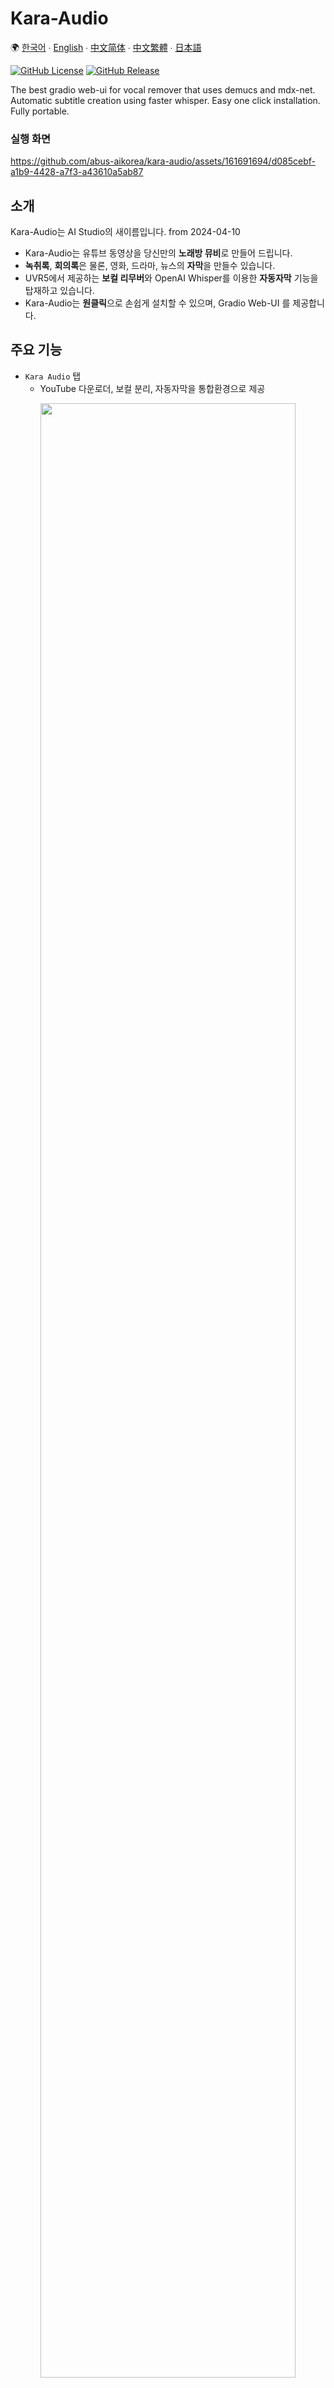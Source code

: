 # Kara-Audio

🌍 [한국어](README.kor.md) ∙ [English](README.eng.md) ∙ [中文简体](README.zh.md) ∙ [中文繁體](README.tw.md) ∙ [日本語](README.jpn.md)

[![GitHub License](https://img.shields.io/github/license/abus-aikorea/kara-audio)](LICENSE)
[![GitHub Release](https://img.shields.io/github/v/release/abus-aikorea/kara-audio)](https://github.com/abus-aikorea/kara-audio/releases)

The best gradio web-ui for vocal remover that uses demucs and mdx-net. 
Automatic subtitle creation using faster whisper. Easy one click installation. Fully portable.


### 실행 화면

https://github.com/abus-aikorea/kara-audio/assets/161691694/d085cebf-a1b9-4428-a7f3-a43610a5ab87



## 소개
Kara-Audio는 AI Studio의 새이름입니다. from 2024-04-10 

* Kara-Audio는 유튜브 동영상을 당신만의 **노래방 뮤비**로 만들어 드립니다.
* **녹취록**, **회의록**은 물론, 영화, 드라마, 뉴스의 **자막**을 만들수 있습니다.
* UVR5에서 제공하는 **보컬 리무버**와 OpenAI Whisper를 이용한 **자동자막** 기능을 탑재하고 있습니다. 
* Kara-Audio는 **원클릭**으로 손쉽게 설치할 수 있으며, Gradio Web-UI 를 제공합니다. 


## 주요 기능

* `Kara Audio` 탭
  - YouTube 다운로더, 보컬 분리, 자동자막을 통합환경으로 제공
  
<p align="center">
  <img style="width: 90%; height: 90%" src="images/main_page.kor.png?raw=true" alt=""/>
</p>  


* `Demixing` 탭
  - 보컬 분리, Reverb/Echo 제거
  - MDX-Net, Demucs 모델 지원
  - 오디오 포맷(wav, flac, mp3) 선택가능


* `자막` 탭
  - 음성인식, 자동자막 제작(srt, vtt, txt)
  - 90여 언어 지원 (English, Japanese, French, German, Chinese, 한국어)




## 특징
* YouTube 동영상(mp4, webm)을 다운로드하고, 오디오 파일(mp3, wav, flac)로 저장할 수 있습니다.
* 보컬 리무버를 제공합니다. **MDX-Net** 과 **Demucs**를 이용합니다.
* AI 음성인식을 통한 자동 자막생성이 가능합니다. OpenAI의 고성능 음성인식 엔진, **Whisper**를 이용합니다.
* Whisper는 일본어, 한국어, 영어, 중국어, 프랑스어, 스페인어 등 90개 이상의 언어를 지원합니다.
* **원클릭 설치**. 한 번 설치하면 추가 비용 없이 **영구적**으로 사용할 수 있습니다. ( ※ Free버전은 이용시간 **30분제한** 있음)
* **Web-UI**를 제공합니다. Google Chrome 브라우저를 권장합니다.



## 실행 환경
* OS : Windows 10/11 (64bits) **※ Linux, Mac OS는 지원하지 않습니다.**
* CPU: Intel 프로세서 2GHz 이상(또는 동급 호환)
* RAM: 16GB 이상
* HDD: 설치 중 최소 20GB의 여유 공간
* GPU: CUDA 12.3을 지원하는 **NVIDIA** 그래픽 카드 권장. VRAM 6GB 이상.
* 인터넷 연결 필요(설치시)


## 설치 와 실행

### step 1. 패키지 준비
* A. 유료버전
    + USB에 포함된 압축파일(**kara-audio-x.zip**)을 컴퓨터의 적당한 위치에 압축해제
    + 혹은, 이미 압축이 해제된 폴더(**kara-audio-x**)를 컴퓨터의 적당한 위치에 복사

* B. 무료버전
  + [![GitHub Release](https://img.shields.io/github/v/release/abus-aikorea/kara-audio)](https://github.com/abus-aikorea/kara-audio/releases) 로부터 최신 릴리즈 (**Source code (zip)**) 다운로드 후 압축 해제 
  + 혹은, git clone 으로 소스코드 다운로드
    
```bash
git clone https://github.com/abus-aikorea/kara-audio.git
```

### step 2. 프로그램 설치 및 실행

0. 설치전
   - Windows Update 를 실행하여 시스템을 최신 상태로 업데이트 합니다.
   - NVIDIA Graphic Driver 를 최신 상태로 업데이트 합니다.


1. `configure.bat` 실행
   - Windows에 ffmpeg 과 CUDA(NVIDIA GPU를 사용하는 경우) 및 Windows SDK를 설치합니다. 
   - 설치를 위해서는 인터넷에 연결되어 있어야 하고, 컴퓨터 사양에 따라 1시간 이상 소요될 수 있습니다.
   - 설치 중에는 절대 Windows-Command 창을 종료하지 마세요. (작업이 멈춘것 처럼 보인다면 스페이스바를 가끔씩 눌러보세요)
   - 설치중 오류가 발생한 경우, uninstall.bat를 실행한 후 처음부터 다시 시작하는 것을 권장합니다.
   - configure.bat 는 최초 1회만 실행하면 됩니다.


2. `start.bat` 실행
   - Kara-Audio 를 시작합니다. Web-UI가 자동으로 실행됩니다. 
   - 최초 실행시에는 Kara-Audio 설치 작업을 먼저 진행합니다. 
   - 설치를 위해서는 인터넷에 연결되어 있어야 하고, 시스템에 따라 1시간 이상 소요될 수 있습니다. 
   - 설치 중에는 절대 Windows-Command 창을 종료하지 마세요. (작업이 멈춘것 처럼 보인다면 스페이스바를 가끔씩 눌러보세요)
   - 설치중 오류가 발생한 경우, installer_files 폴더를 삭제하고 start.bat를 다시 실행하세요.

#### Browser가 자동으로 실행되지 않는 경우
- Windows-Commnad 창을 종료하고, start.bat 을 다시 실행하거나
- Browser를 직접 실행하고, Windows-Command 창에 표시된 주소(예, **http://127.0.0.1:7894** )를 주소창에 입력합니다.


### step 3. 프로그램 제거
* `uninstall.bat` 실행: 
  - installer_files 폴더를 제거합니다. 
  - Windows 에 설치한 ffmepg, CUDA 패키지, Windows SDK를 제거합니다(선택할 경우)

* Kara-Audio는 **포터블** 설치가 기본입니다. 프로그램의 제거는 설치 폴더를 삭제하는 것으로 충분합니다.


## 이용팁

1. Demixer 사용
   - Facebook Research 의 Demucs 모델(htdemucs, htdemucs_6s, htdemucs_ft, mdx_extra)들은 모두 좋은 성능을 보여줍니다. 
   - Demucs 는 저사양 PC (RAM 8GB)에서도 그럭저럭 잘 동작합니다.
   - MDX-Net에서는 UVR-MDX-NET-Voc_FT, Kim_Vocal_2, UVR_MDXNET_KARA_2 등이 좋은 성능을 보여줍니다.
   - MDX-Net 모델은 고사양 PC (RAM 16GB 이상)에서만 동작합니다.
   - 모델들을 하나씩 사용해 보고, 목적에 맞는 것을 찾으시길 바랍니다.
   - NVIDIA 최신 GPU (VRAM 6GB 이상) 사용을 권장합니다. VRAM 부족시 Out-Of-Memory 에러가 발생할 수 있습니다.
2. Whisper 사용
   - Large-V2 모델이 가장 좋습니다. 나머지는 인식률이 나쁩니다.
   - 오디오의 언어가 '한국어'인 경우, Whisper 언어 설정도 '한국어'로 하는 것이 가장 좋습니다.
   - 오디오의 언어가 '한국어'일 때, Whisper 언어 설정을 '일본어'로 하면 '일본어' 를 출력하긴 합니다만, 정확도는 떨어집니다. (차라리 구글 번역기가 낫습니다.)
   - **Denoise** 옵션을 사용하면 MDX-Net 모델을 이용하여 노이즈를 제거합니다. 음성 인식 결과가 좋아 질 수 있습니다. (고사양 PC에서만 사용하세요)


## 주의사항
Windows Defender가 실수로 batch 파일을 트로이 목마로 인식하는 경우, 이는 종종 'False Positive'라고 불립니다. 이런 문제를 해결하기 위해서는 다음과 같은 과정을 거칠 수 있습니다.

1. 파일 예외 처리: Windows Defender에서 특정 파일이나 프로세스가 보안 검사를 건너뛰도록 설정할 수 있습니다. 이를 위해 아래의 단계를 따르세요.
   * '시작' 버튼을 클릭하고 '설정'으로 이동하세요.
   * '업데이트 및 보안'을 클릭하세요.
   * 'Windows 보안'을 선택하고 '바이러스 및 위협 보호'로 이동하세요.
   * '바이러스 및 위협 보호 설정 관리'를 클릭하세요.
   * '바이러스 및 위협 보호 설정'에서 '예외 추가'를 선택하세요.
   * '파일 또는 폴더'를 선택하고, 문제의 batch 파일을 찾아 예외로 추가하세요.
2. Windows Defender를 잠시 비활성화: 이 방법은 임시적인 해결책이 될 수 있습니다. 하지만 이 방법을 사용할 경우, 컴퓨터가 다른 위협에 노출될 수 있으므로 주의가 필요합니다.
3. 백신 소프트웨어에 문제 제보: 만약 파일이 트로이 목마가 아니라는 확신이 있다면, Microsoft에 False Positive로 제보할 수 있습니다. Microsoft는 이를 검토한 후 필요한 조치를 취할 것입니다.


## 제품 문의
* 이메일 문의: <abus.aikorea@gmail.com>
* 홈페이지: <https://slashpage.com/abus>
* 네이버 스마트스토어: <https://smartstore.naver.com/abus/category/ALL?cp=1>
* 쿠팡: <https://www.coupang.com/vp/products/7875503674>
* 아마존(미국): <https://www.amazon.com/dp/B0CTQQDPXT>
* 아마존(일본): <https://www.amazon.co.jp/dp/B0CTHT2JH3>


## YouTube
* 제품 설명: <https://youtu.be/heEN4UIQLjc>
* 자동 자막∙번역: <https://youtu.be/uQ14hoEiI4c?si=Io9K_vIDYyeu9Z8_>
* 홈 가라오케: <https://youtube.com/playlist?list=PLwx5dnMDVC9Z8kB01tQKfzTysaCCxC3C8&si=v_GLA6Edwj_AWgHg>
  

## Credits
* UVR5: <https://github.com/Anjok07/ultimatevocalremovergui>
* FacebookResearch Demucs: <https://github.com/facebookresearch/demucs>
* OpenAI Whisper: <https://github.com/openai/whisper>
* Faster-Whisper: <https://github.com/SYSTRAN/faster-whisper>
* yt-dlp: <https://github.com/yt-dlp/yt-dlp>
* gradio: <https://github.com/gradio-app/gradio>


## 저작권 정보
<img src="images/ABUS-logo.jpg" width="100" height="100"> by [ABUS](https://slashpage.com/abus)
